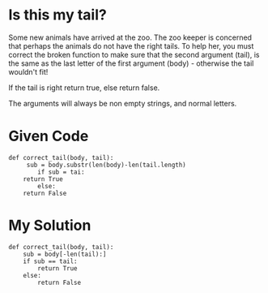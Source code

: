 # Is this my tail?

Some new animals have arrived at the zoo. The zoo keeper is concerned that perhaps the animals do not have the right tails. To help her, you must correct the broken function to make sure that the second argument (tail), is the same as the last letter of the first argument (body) - otherwise the tail wouldn't fit!

If the tail is right return true, else return false.

The arguments will always be non empty strings, and normal letters.

# Given Code

```{python}
def correct_tail(body, tail):
     sub = body.substr(len(body)-len(tail.length)
        if sub = tai:
    return True
        else:
    return False
```

# My Solution

```{python}
def correct_tail(body, tail):
    sub = body[-len(tail):]
    if sub == tail:
        return True
    else:
        return False
```
